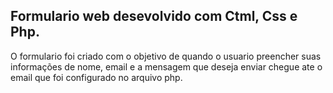 <h2>Formulario web desevolvido com Ctml, Css e Php.</h2>
<p>O formulario foi criado com o objetivo de quando o usuario preencher suas informações de nome, email e a mensagem 
que deseja enviar chegue ate o email que foi configurado no arquivo php.</p>
<h3>
  
</h3>
